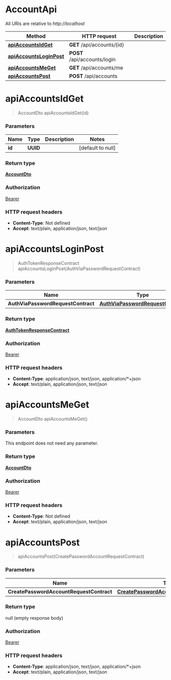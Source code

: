 # AccountApi

All URIs are relative to *http://localhost*

| Method | HTTP request | Description |
|------------- | ------------- | -------------|
| [**apiAccountsIdGet**](AccountApi.md#apiAccountsIdGet) | **GET** /api/accounts/{id} |  |
| [**apiAccountsLoginPost**](AccountApi.md#apiAccountsLoginPost) | **POST** /api/accounts/login |  |
| [**apiAccountsMeGet**](AccountApi.md#apiAccountsMeGet) | **GET** /api/accounts/me |  |
| [**apiAccountsPost**](AccountApi.md#apiAccountsPost) | **POST** /api/accounts |  |


<a name="apiAccountsIdGet"></a>
# **apiAccountsIdGet**
> AccountDto apiAccountsIdGet(id)



### Parameters

|Name | Type | Description  | Notes |
|------------- | ------------- | ------------- | -------------|
| **id** | **UUID**|  | [default to null] |

### Return type

[**AccountDto**](../Models/AccountDto.md)

### Authorization

[Bearer](../README.md#Bearer)

### HTTP request headers

- **Content-Type**: Not defined
- **Accept**: text/plain, application/json, text/json

<a name="apiAccountsLoginPost"></a>
# **apiAccountsLoginPost**
> AuthTokenResponseContract apiAccountsLoginPost(AuthViaPasswordRequestContract)



### Parameters

|Name | Type | Description  | Notes |
|------------- | ------------- | ------------- | -------------|
| **AuthViaPasswordRequestContract** | [**AuthViaPasswordRequestContract**](../Models/AuthViaPasswordRequestContract.md)|  | [optional] |

### Return type

[**AuthTokenResponseContract**](../Models/AuthTokenResponseContract.md)

### Authorization

[Bearer](../README.md#Bearer)

### HTTP request headers

- **Content-Type**: application/json, text/json, application/*+json
- **Accept**: text/plain, application/json, text/json

<a name="apiAccountsMeGet"></a>
# **apiAccountsMeGet**
> AccountDto apiAccountsMeGet()



### Parameters
This endpoint does not need any parameter.

### Return type

[**AccountDto**](../Models/AccountDto.md)

### Authorization

[Bearer](../README.md#Bearer)

### HTTP request headers

- **Content-Type**: Not defined
- **Accept**: text/plain, application/json, text/json

<a name="apiAccountsPost"></a>
# **apiAccountsPost**
> apiAccountsPost(CreatePasswordAccountRequestContract)



### Parameters

|Name | Type | Description  | Notes |
|------------- | ------------- | ------------- | -------------|
| **CreatePasswordAccountRequestContract** | [**CreatePasswordAccountRequestContract**](../Models/CreatePasswordAccountRequestContract.md)|  | [optional] |

### Return type

null (empty response body)

### Authorization

[Bearer](../README.md#Bearer)

### HTTP request headers

- **Content-Type**: application/json, text/json, application/*+json
- **Accept**: text/plain, application/json, text/json


